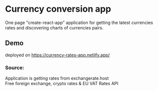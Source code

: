 # Currency conversion app

One page "create-react-app" application for getting the latest currencies rates and discovering charts of currencies pairs.

## Demo

deployed on https://currency-rates-app.netlify.app/

### Source:

Application is getting rates from exchangerate.host  
Free foreign exchange, crypto rates & EU VAT Rates API
